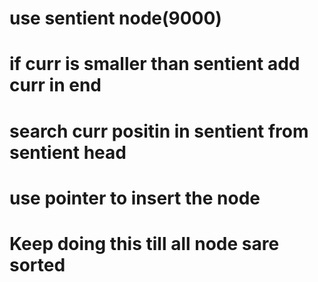 # use sentient node(9000)
# if curr is smaller than sentient add curr in end
# search curr positin in sentient from sentient head
# use pointer to insert the node
# Keep doing this till all node sare sorted